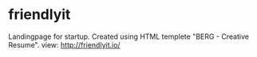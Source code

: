 # friendlyit
Landingpage for startup. Created using HTML templete "BERG - Creative Resume". 
view: http://friendlyit.io/
